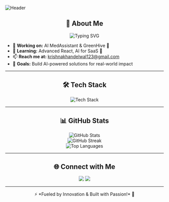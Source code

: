 ![Header](https://capsule-render.vercel.app/api?type=waving&color=0:4facfe,100:00f2fe&height=250&section=header&text=Krishna%20Khandelwal&fontSize=50&fontColor=fff&animation=fadeIn)

<h2 align="center">🚀 About Me</h2>

<p align="center">
  <img src="https://readme-typing-svg.demolab.com?font=Fira+Code&weight=500&size=22&pause=1000&color=4FACFE&center=true&vCenter=true&width=500&lines=Frontend+Developer+%7C+AI+Enthusiast;Building+AI-powered+SaaS+Solutions;Open+Source+Contributor" alt="Typing SVG" />
</p>

- 🔭 **Working on:** AI MedAssistant & GreenHive 🌱
- 🌱 **Learning:** Advanced React, AI for SaaS 🚀
- 📫 **Reach me at:** krishnakhandelwal123@gmail.com
- 🎯 **Goals:** Build AI-powered solutions for real-world impact

---

<h2 align="center">🛠️ Tech Stack</h2>

<p align="center">
  <img src="https://skillicons.dev/icons?i=react,tailwind,js,ts,cpp,python,arduino,mysql,git,github" alt="Tech Stack" />
</p>

---

<h2 align="center">📊 GitHub Stats</h2>

<p align="center">
  <img src="https://github-readme-stats.vercel.app/api?username=Krishnakhandelwal123&show_icons=true&theme=radical&count_private=true" alt="GitHub Stats" />
  <br>
  <img src="https://streak-stats.demolab.com?user=Krishnakhandelwal123&theme=radical" alt="GitHub Streak" />
  <br>
  <img src="https://github-readme-stats.vercel.app/api/top-langs/?username=Krishnakhandelwal123&layout=compact&theme=radical" alt="Top Languages" />
</p>

---

<h2 align="center">🌐 Connect with Me</h2>

<p align="center">
  <a href="https://www.linkedin.com/in/krishnakhandelwal123/"><img src="https://img.shields.io/badge/LinkedIn-%230077B5.svg?&style=for-the-badge&logo=linkedin&logoColor=white" /></a>
  <a href="mailto:krishnakhandelwal123@gmail.com"><img src="https://img.shields.io/badge/Gmail-D14836?style=for-the-badge&logo=gmail&logoColor=white" /></a>
</p>

---

<p align="center">⚡ *Fueled by Innovation & Built with Passion!* 🚀</p>
